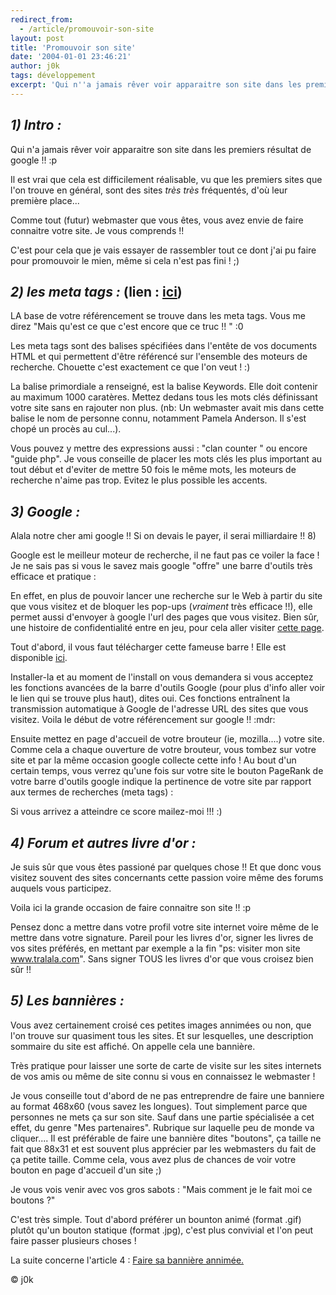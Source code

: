 ```yaml
---
redirect_from:
  - /article/promouvoir-son-site
layout: post
title: 'Promouvoir son site'
date: '2004-01-01 23:46:21'
author: j0k
tags: développement
excerpt: 'Qui n''a jamais rêver voir apparaitre son site dans les premiers résultat de google !! :p'
---
```


## _1) Intro :_
Qui n'a jamais rêver voir apparaitre son site dans les premiers résultat de google !! :p

 Il est vrai que cela est difficilement réalisable, vu que les premiers sites que l'on trouve en général, sont des sites _très_ _très_ fréquentés, d'où leur première place...

 Comme tout (futur) webmaster que vous êtes, vous avez envie de faire connaitre votre site. Je vous comprends !!

 C'est pour cela que je vais essayer de rassembler tout ce dont j'ai pu faire pour promouvoir le mien, même si cela n'est pas fini ! ;)

##  _2) les meta tags :_ (lien : [ici](http://hautrive.free.fr/html/metabal.htm))

 LA base de votre référencement se trouve dans les meta tags.
 Vous me direz "Mais qu'est ce que c'est encore que ce truc !! " :0

 Les meta tags sont des balises spécifiées dans l'entête de vos documents HTML et qui permettent d'être référencé sur l'ensemble des moteurs de recherche. Chouette c'est exactement ce que l'on veut ! :)

 La balise primordiale a renseigné, est la balise Keywords. Elle doit contenir au maximum 1000 caratères. Mettez dedans tous les mots clés définissant votre site sans en rajouter non plus. (nb: Un webmaster avait mis dans cette balise le nom de personne connu, notamment Pamela Anderson. Il s'est chopé un procès au cul...).

 Vous pouvez y mettre des expressions aussi : "clan counter " ou encore "guide php". Je vous conseille de placer les mots clés les plus important au tout début et d'eviter de mettre 50 fois le même mots, les moteurs de recherche n'aime pas trop. Evitez le plus possible les accents.

##    _3) Google :_

 Alala notre cher ami google !! Si on devais le payer, il serai milliardaire !! 8)

 Google est le meilleur moteur de recherche, il ne faut pas ce voiler la face ! Je ne sais pas si vous le savez mais google "offre" une barre d'outils très efficace et pratique :

 En effet, en plus de pouvoir lancer une recherche sur le Web à partir du site que vous visitez et de bloquer les pop-ups (_vraiment_ très efficace !!), elle permet aussi d'envoyer à google l'url des pages que vous visitez. Bien sûr, une histoire de confidentialité entre en jeu, pour cela aller visiter [cette page](http://toolbar.google.com/intl/fr/privacy.html).

 Tout d'abord, il vous faut télécharger cette fameuse barre !
Elle est disponible [ici](http://toolbar.google.com/intl/fr/download?go=T%E9l%E9charger+la+barre+d%27outils+Google).

 Installer-la et au moment de l'install on vous demandera si vous acceptez les fonctions avancées de la barre d'outils Google (pour plus d'info aller voir le lien qui se trouve plus haut), dites oui. Ces fonctions entraînent la transmission automatique à Google de l'adresse URL des sites que vous visitez. Voila le début de votre référencement sur google !! :mdr:

 Ensuite mettez en page d'accueil de votre brouteur (ie, mozilla....) votre site. Comme cela a chaque ouverture de votre brouteur, vous tombez sur votre site et par la même occasion google collecte cette info ! Au bout d'un certain temps, vous verrez qu'une fois sur votre site le bouton PageRank de votre barre d'outils google indique la pertinence de votre site par rapport aux termes de recherches (meta tags) :

 Si vous arrivez a atteindre ce score mailez-moi !!! :)

##  _4) Forum et autres livre d'or :_

 Je suis sûr que vous êtes passioné par quelques chose !! Et que donc vous visitez souvent des sites concernants cette passion voire même des forums auquels vous participez.

 Voila ici la grande occasion de faire connaitre son site !! :p

 Pensez donc a mettre dans votre profil votre site internet voire même de le mettre dans votre signature. Pareil pour les livres d'or, signer les livres de vos sites préférés, en mettant par exemple a la fin "ps: visiter mon site www.tralala.com". Sans signer TOUS les livres d'or que vous croisez bien sûr !!

##  _5) Les bannières :_

 Vous avez certainement croisé ces petites images annimées ou non, que l'on trouve sur quasiment tous les sites. Et sur lesquelles, une description sommaire du site est affiché. On appelle cela une bannière.

 Très pratique pour laisser une sorte de carte de visite sur les sites internets de vos amis ou même de site connu si vous en connaissez le webmaster !

 Je vous conseille tout d'abord de ne pas entreprendre de faire une banniere au format 468x60 (vous savez les longues). Tout simplement parce que personnes ne mets ça sur son site. Sauf dans une partie spécialisée a cet effet, du genre "Mes partenaires". Rubrique sur laquelle peu de monde va cliquer.... Il est préférable de faire une bannière dites "boutons", ça taille ne fait que 88x31 et est souvent plus apprécier par les webmasters du fait de ça petite taille. Comme cela, vous avez plus de chances de voir votre bouton en page d'accueil d'un site ;)

  Je vous vois venir avec vos gros sabots : "Mais comment je le fait moi ce boutons ?"

 C'est très simple. Tout d'abord préférer un bounton animé (format .gif) plutôt qu'un bouton statique (format .jpg), c'est plus convivial et l'on peut faire passer plusieurs choses !

 La suite concerne l'article 4 : [Faire sa bannière annimée.](http://www.j0k3r.net/articles-faire-sa-banniere-4.html)

  © j0k
